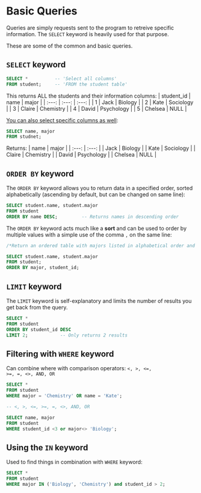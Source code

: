 <h1>Basic Queries</h1>
Queries are simply requests sent to the program to retreive specific information. The <code>SELECT</code> keyword is heavily used for that purpose.

These are some of the common and basic queries. 

<h2><code>SELECT</code> keyword</h2>

```sql 
SELECT *          -- 'Select all columns'
FROM student;     -- 'FROM the student table'
```
This returns ALL the students and their information columns: 
| student_id | name | major | 
| :---: | :---: | :---: |
| 1 | Jack | Biology | 
| 2 | Kate | Sociology | 
| 3 | Claire | Chemistry | 
| 4 | David | Psychology | 
| 5 | Chelsea | NULL | 

<u>You can also select specific columns as well</u>:

```sql
SELECT name, major
FROM studnet; 
```

Returns: 
| name | major | 
| :---: | :---: |
| Jack | Biology | 
| Kate | Sociology | 
| Claire | Chemistry | 
| David | Psychology | 
| Chelsea | NULL | 

<h2><code>ORDER BY</code> keyword</h2>
The <code>ORDER BY</code> keyword allows you to return data in a specified order, sorted alphabetically (ascending by default, but can be changed on same line):

```sql
SELECT student.name, student.major
FROM student
ORDER BY name DESC;			-- Returns names in descending order
```

The <code>ORDER BY</code> keyword acts much like a <b>sort</b> and can be used to order by multiple values with a simple use of the comma <code>,</code> on the same line: 

```sql
/*Return an ordered table with majors listed in alphabetical order and student id's listed in ascending order*/

SELECT student.name, student.major
FROM student;
ORDER BY major, student_id; 	
```

<h2><code>LIMIT</code> keyword</h2>
The <code>LIMIT</code> keyword is self-explanatory and limits the number of results you get back from the query. 

```sql
SELECT *
FROM student
ORDER BY student_id DESC
LIMIT 2;			-- Only returns 2 results
```

<h2>Filtering with <code>WHERE</code> keyword</h2>

Can combine where with comparison operators: 
<code><, >, <=, >=, =, <>, AND, OR</code>

```sql
SELECT *
FROM student
WHERE major = 'Chemistry' OR name = 'Kate';

-- <, >, <=, >=, =, <>, AND, OR

SELECT name, major
FROM student
WHERE student_id <3 or major<> 'Biology';
```

  <h2>Using the <code>IN</code> keyword</h2>
  Used to find things in combination with <code>WHERE</code> keyword: 

```sql
SELECT *
FROM student
WHERE major IN ('Biology', 'Chemistry') and student_id > 2;
```

